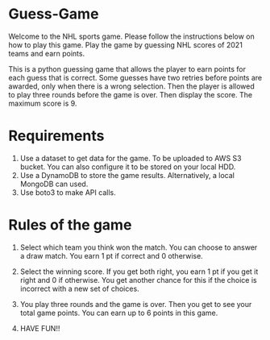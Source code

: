 # Guess-Game
Welcome to the NHL sports game. Please follow the instructions below on how to play this game.
Play the game by guessing NHL scores of 2021 teams and earn points.

This is a python guessing game that allows the player to earn points for each guess that is correct. Some guesses have two retries before points are awarded, only when there is a wrong selection. Then the player is allowed to play three rounds before the game is over. Then display the score. The maximum score is 9.

# Requirements
1.	Use a dataset to get data for the game. To be uploaded to AWS S3 bucket. You can also configure it to be stored on your local HDD.
2.	Use a DynamoDB to store the game results. Alternatively, a local MongoDB can used.
3.	Use boto3 to make API calls.

# Rules of the game
1. Select which team you think won the match. You can choose to answer a draw match. You earn 1 pt if correct and 0 otherwise.

2. Select the winning score. If you get both right, you earn 1 pt if you get it right and 0 if otherwise. You get another chance for this if the choice is incorrect with a new    set of choices.

3. You play three rounds and the game is over. Then you get to see your total game points. You can earn up to 6 points in this game.

4. HAVE FUN!!
